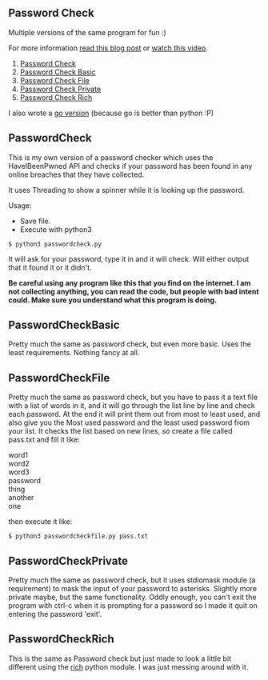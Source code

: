 ## Password Check
Multiple versions of the same program for fun :)  

For more information [read this blog post](https://unclassed.ca/2021/simple-password-check/) or [watch this video](https://www.youtube.com/watch?v=hhUb5iknVJs).

1. [Password Check](#PasswordCheck)
2. [Password Check Basic](#PasswordCheckBasic)
4. [Password Check File](#PasswordCheckFile)
3. [Password Check Private](#PasswordCheckPrivate)
5. [Password Check Rich](#PasswordCheckRich)

I also wrote a [go version](https://github.com/unclassedpenguin/passwordcheck) (because go is better than python :P)

## PasswordCheck

This is my own version of a password checker which uses the HaveIBeenPwned API and checks if your password has been found in any online breaches that they have collected.  

It uses Threading to show a spinner while it is looking up the password.  

Usage:

- Save file.
- Execute with python3

```
$ python3 passwordcheck.py
```

It will ask for your password, type it in and it will check. Will either output that it found it or it didn't.

**Be careful using any program like this that you find on the internet. I am not collecting anything, you can read the code, but people with bad intent could. Make sure you understand what this program is doing.**

## PasswordCheckBasic  

Pretty much the same as password check, but even more basic. Uses the least requirements. Nothing fancy at all.   

## PasswordCheckFile
Pretty much the same as password check, but you have to pass it a text file with a list of words in it, and it will go through the list line by line and check each password. At the end it will print them out from most to least used, and also give you the Most used password and the least used password from your list. It checks the list based on new lines, so create a file called pass.txt and fill it like:  
  
word1  
word2  
word3  
password  
thing  
another  
one    

then execute it like:  

```
$ python3 passwordcheckfile.py pass.txt
```

## PasswordCheckPrivate

Pretty much the same as password check, but it uses stdiomask module (a requirement) to mask the input of your password to asterisks. Slightly more private maybe, but the same functionality. Oddly enough, you can't exit the program with ctrl-c when it is prompting for a password so I made it quit on entering the password 'exit'.  

## PasswordCheckRich

This is the same as Password check but just made to look a little bit different using the [rich](https://github.com/willmcgugan/rich) python module. I was just messing around with it. 


